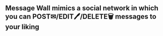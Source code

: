 Message Wall mimics a social network in which you can POST✉/EDIT🖊/DELETE🗑 messages to your liking
---------------------------------------------------------------------------------------------------




